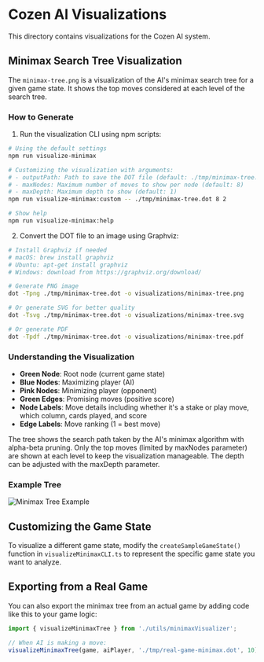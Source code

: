 # Cozen AI Visualizations

This directory contains visualizations for the Cozen AI system.

## Minimax Search Tree Visualization

The `minimax-tree.png` is a visualization of the AI's minimax search tree for a given game state. It shows the top moves considered at each level of the search tree.

### How to Generate

1. Run the visualization CLI using npm scripts:

```bash
# Using the default settings
npm run visualize-minimax

# Customizing the visualization with arguments:
# - outputPath: Path to save the DOT file (default: ./tmp/minimax-tree.dot)
# - maxNodes: Maximum number of moves to show per node (default: 8)
# - maxDepth: Maximum depth to show (default: 1)
npm run visualize-minimax:custom -- ./tmp/minimax-tree.dot 8 2

# Show help
npm run visualize-minimax:help
```

2. Convert the DOT file to an image using Graphviz:

```bash
# Install Graphviz if needed
# macOS: brew install graphviz
# Ubuntu: apt-get install graphviz
# Windows: download from https://graphviz.org/download/

# Generate PNG image
dot -Tpng ./tmp/minimax-tree.dot -o visualizations/minimax-tree.png

# Or generate SVG for better quality
dot -Tsvg ./tmp/minimax-tree.dot -o visualizations/minimax-tree.svg

# Or generate PDF
dot -Tpdf ./tmp/minimax-tree.dot -o visualizations/minimax-tree.pdf
```

### Understanding the Visualization

- **Green Node**: Root node (current game state)
- **Blue Nodes**: Maximizing player (AI)
- **Pink Nodes**: Minimizing player (opponent)
- **Green Edges**: Promising moves (positive score)
- **Node Labels**: Move details including whether it's a stake or play move, which column, cards played, and score
- **Edge Labels**: Move ranking (1 = best move)

The tree shows the search path taken by the AI's minimax algorithm with alpha-beta pruning. Only the top moves (limited by maxNodes parameter) are shown at each level to keep the visualization manageable. The depth can be adjusted with the maxDepth parameter.

### Example Tree

![Minimax Tree Example](minimax-tree.png)

## Customizing the Game State

To visualize a different game state, modify the `createSampleGameState()` function in `visualizeMinimaxCLI.ts` to represent the specific game state you want to analyze.

## Exporting from a Real Game

You can also export the minimax tree from an actual game by adding code like this to your game logic:

```typescript
import { visualizeMinimaxTree } from './utils/minimaxVisualizer';

// When AI is making a move:
visualizeMinimaxTree(game, aiPlayer, './tmp/real-game-minimax.dot', 10);
```